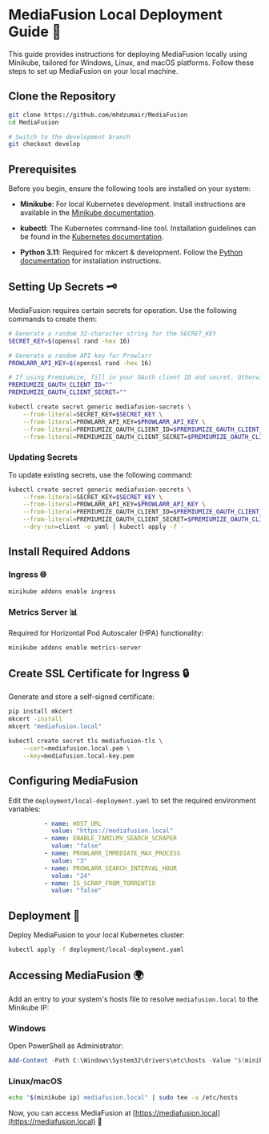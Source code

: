
# MediaFusion Local Deployment Guide 🚀

This guide provides instructions for deploying MediaFusion locally using Minikube, tailored for Windows, Linux, and macOS platforms. Follow these steps to set up MediaFusion on your local machine.

## Clone the Repository

```bash
git clone https://github.com/mhdzumair/MediaFusion
cd MediaFusion

# Switch to the development branch
git checkout develop
```

## Prerequisites

Before you begin, ensure the following tools are installed on your system:

- **Minikube**: For local Kubernetes development. Install instructions are available in the [Minikube documentation](https://minikube.sigs.k8s.io/docs/start/).

- **kubectl**: The Kubernetes command-line tool. Installation guidelines can be found in the [Kubernetes documentation](https://kubernetes.io/docs/tasks/tools/install-kubectl/).

- **Python 3.11**: Required for mkcert & development. Follow the [Python documentation](https://www.python.org/downloads/) for installation instructions.

## Setting Up Secrets 🗝️

MediaFusion requires certain secrets for operation. Use the following commands to create them:

```bash
# Generate a random 32-character string for the SECRET_KEY
SECRET_KEY=$(openssl rand -hex 16)

# Generate a random API key for Prowlarr
PROWLARR_API_KEY=$(openssl rand -hex 16)

# If using Premiumize, fill in your OAuth client ID and secret. Otherwise, leave these empty.
PREMIUMIZE_OAUTH_CLIENT_ID=""
PREMIUMIZE_OAUTH_CLIENT_SECRET=""

kubectl create secret generic mediafusion-secrets \
    --from-literal=SECRET_KEY=$SECRET_KEY \
    --from-literal=PROWLARR_API_KEY=$PROWLARR_API_KEY \
    --from-literal=PREMIUMIZE_OAUTH_CLIENT_ID=$PREMIUMIZE_OAUTH_CLIENT_ID \
    --from-literal=PREMIUMIZE_OAUTH_CLIENT_SECRET=$PREMIUMIZE_OAUTH_CLIENT_SECRET
```

### Updating Secrets

To update existing secrets, use the following command:

```bash
kubectl create secret generic mediafusion-secrets \
    --from-literal=SECRET_KEY=$SECRET_KEY \
    --from-literal=PROWLARR_API_KEY=$PROWLARR_API_KEY \
    --from-literal=PREMIUMIZE_OAUTH_CLIENT_ID=$PREMIUMIZE_OAUTH_CLIENT_ID \
    --from-literal=PREMIUMIZE_OAUTH_CLIENT_SECRET=$PREMIUMIZE_OAUTH_CLIENT_SECRET \
    --dry-run=client -o yaml | kubectl apply -f -
```

## Install Required Addons

### Ingress 🌐

```bash
minikube addons enable ingress
```

### Metrics Server 📊

Required for Horizontal Pod Autoscaler (HPA) functionality:

```bash
minikube addons enable metrics-server
```

## Create SSL Certificate for Ingress 🔒

Generate and store a self-signed certificate:

```bash
pip install mkcert
mkcert -install
mkcert "mediafusion.local"

kubectl create secret tls mediafusion-tls \
    --cert=mediafusion.local.pem \
    --key=mediafusion.local-key.pem
```

## Configuring MediaFusion

Edit the `deployment/local-deployment.yaml` to set the required environment variables:

```yaml
          - name: HOST_URL
            value: "https://mediafusion.local"
          - name: ENABLE_TAMILMV_SEARCH_SCRAPER
            value: "false"
          - name: PROWLARR_IMMEDIATE_MAX_PROCESS
            value: "3"
          - name: PROWLARR_SEARCH_INTERVAL_HOUR
            value: "24"
          - name: IS_SCRAP_FROM_TORRENTIO
            value: "false"
```

## Deployment 🚢

Deploy MediaFusion to your local Kubernetes cluster:

```bash
kubectl apply -f deployment/local-deployment.yaml
```

## Accessing MediaFusion 🌍

Add an entry to your system's hosts file to resolve `mediafusion.local` to the Minikube IP:

### Windows

Open PowerShell as Administrator:

```powershell
Add-Content -Path C:\Windows\System32\drivers\etc\hosts -Value "$(minikube ip) mediafusion.local"
```

### Linux/macOS

```bash
echo "$(minikube ip) mediafusion.local" | sudo tee -a /etc/hosts
```

Now, you can access MediaFusion at [https://mediafusion.local](https://mediafusion.local) 🎉
